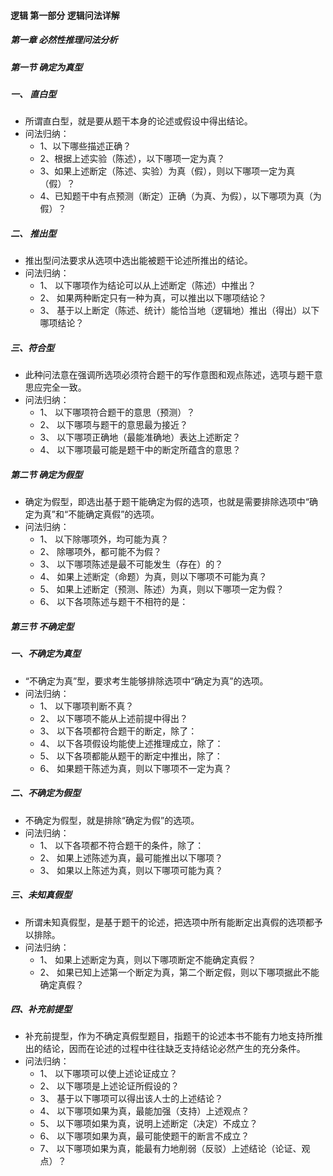
#### 逻辑 第一部分 逻辑问法详解

##### 第一章 必然性推理问法分析

##### 第一节 确定为真型
##### 一、 直白型
* 所谓直白型，就是要从题干本身的论述或假设中得出结论。
* 问法归纳：
  * 1、以下哪些描述正确？
  * 2、根据上述实验（陈述），以下哪项一定为真？
  * 3、如果上述断定（陈述、实验）为真（假），则以下哪项一定为真（假）？
  * 4、已知题干中有点预测（断定）正确（为真、为假），以下哪项为真（为假）？

##### 二、 推出型
* 推出型问法要求从选项中选出能被题干论述所推出的结论。
* 问法归纳：
  * 1、 以下哪项作为结论可以从上述断定（陈述）中推出？
  * 2、 如果两种断定只有一种为真，可以推出以下哪项结论？
  * 3、 基于以上断定（陈述、统计）能恰当地（逻辑地）推出（得出）以下哪项结论？

##### 三、符合型
* 此种问法意在强调所选项必须符合题干的写作意图和观点陈述，选项与题干意思应完全一致。
* 问法归纳：
  * 1、 以下哪项符合题干的意思（预测）？
  * 2、 以下哪项与题干的意思最为接近？
  * 3、 以下哪项正确地（最能准确地）表达上述断定？
  * 4、 以下哪项最可能是题干中的断定所蕴含的意思？

##### 第二节 确定为假型
* 确定为假型，即选出基于题干能确定为假的选项，也就是需要排除选项中“确定为真”和“不能确定真假”的选项。
* 问法归纳：
  * 1、 以下除哪项外，均可能为真？
  * 2、 除哪项外，都可能不为假？
  * 3、 以下哪项陈述是最不可能发生（存在）的？
  * 4、 如果上述断定（命题）为真，则以下哪项不可能为真？
  * 5、 如果上述断定（预测、陈述）为真，则以下哪项一定为假？
  * 6、 以下各项陈述与题干不相符的是：

##### 第三节 不确定型
##### 一、不确定为真型
* “不确定为真”型，要求考生能够排除选项中“确定为真”的选项。
* 问法归纳：
  * 1、 以下哪项判断不真？
  * 2、 以下哪项不能从上述前提中得出？
  * 3、 以下各项都符合题干的断定，除了：
  * 4、 以下各项假设均能使上述推理成立，除了：
  * 5、 以下各项都能从题干的断定中推出，除了：
  * 6、 如果题干陈述为真，则以下哪项不一定为真？

##### 二、不确定为假型
* 不确定为假型，就是排除“确定为假”的选项。
* 问法归纳：
  * 1、 以下各项都不符合题干的条件，除了：
  * 2、 如果上述陈述为真，最可能推出以下哪项？
  * 3、 如果以上陈述为真，则以下哪项可能为真？

##### 三、未知真假型
* 所谓未知真假型，是基于题干的论述，把选项中所有能断定出真假的选项都予以排除。
* 问法归纳：
  * 1、 如果上述断定为真，则以下哪项断定不能确定真假？
  * 2、 如果已知上述第一个断定为真，第二个断定假，则以下哪项据此不能确定真假？

##### 四、补充前提型
* 补充前提型，作为不确定真假型题目，指题干的论述本书不能有力地支持所推出的结论，因而在论述的过程中往往缺乏支持结论必然产生的充分条件。
* 问法归纳：
  * 1、 以下哪项可以使上述论证成立？
  * 2、 以下哪项是上述论证所假设的？
  * 3、 基于以下哪项可以得出该人士的上述结论？
  * 4、 以下哪项如果为真，最能加强（支持）上述观点？
  * 5、 以下哪项如果为真，说明上述断定（决定）不成立？
  * 6、 以下哪项如果为真，最可能使题干的断言不成立？
  * 7、 以下哪项如果为真，能最有力地削弱（反驳）上述结论（论证、观点）？
